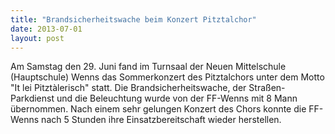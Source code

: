```yaml
---
title: "Brandsicherheitswache beim Konzert Pitztalchor"
date: 2013-07-01
layout: post
---
```


Am Samstag den 29. Juni fand im Turnsaal der Neuen Mittelschule (Hauptschule) Wenns das Sommerkonzert des Pitztalchors unter dem Motto "It lei Pitztàlerisch" statt. Die Brandsicherheitswache, der Straßen- Parkdienst und die Beleuchtung wurde von der FF-Wenns mit 8 Mann übernommen. Nach einem sehr gelungen Konzert des Chors konnte die FF-Wenns nach 5 Stunden ihre Einsatzbereitschaft wieder herstellen.